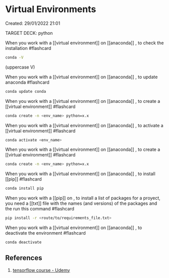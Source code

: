 # Virtual Environments 
Created: 29/01/2022 21:01 

TARGET DECK: python 

When you work with a [[virtual environment]] on [[anaconda]] , to check the installation #flashcard 

```sh 
conda -V
```

(uppercase V)

When you work with a [[virtual environment]] on [[anaconda]] , to update anaconda #flashcard 

```sh 
conda update conda
```

When you work with a [[virtual environment]] on [[anaconda]] , to create a [[virtual environment]]  #flashcard 

```sh 
conda create -n <env_name> python=x.x
```

When you work with a [[virtual environment]] on [[anaconda]] , to activate a [[virtual environment]]  #flashcard 

```sh 
conda activate <env_name>
```

When you work with a [[virtual environment]] on [[anaconda]] , to create a [[virtual environment]]  #flashcard 

```sh 
conda create -n <env_name> python=x.x
```


When you work with a [[virtual environment]] on [[anaconda]] , to install [[pip]]  #flashcard 

```sh 
conda install pip
```

When you work with a [[pip]] on , to install a list of packages for a proyect, you need a [[txt]] file with the names (and versions) of the packages and the run this command #flashcard 

```sh 
pip install -r <route/to/requirements_file.txt>
```

When you work with a [[virtual environment]] on [[anaconda]] , to deactivate the environment  #flashcard 

```sh 
conda deactivate
```




## References 
1. [tensorflow course - Udemy](https://www.udemy.com/course/complete-tensorflow-2-and-keras-deep-learning-bootcamp/learn/lecture/17017002#overview)